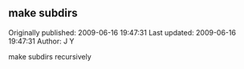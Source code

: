 ## make subdirs

Originally published: 2009-06-16 19:47:31
Last updated: 2009-06-16 19:47:31
Author: J Y

make subdirs recursively